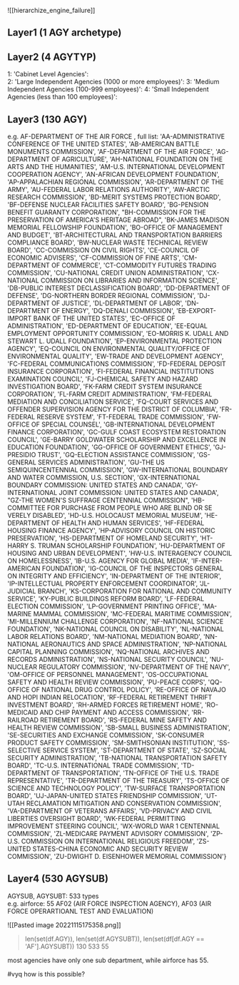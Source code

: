 ![[hierarchize_engine_failure]]

## Layer1 (1 AGY archetype)

## Layer2 (4 AGYTYP)
1: 'Cabinet Level Agencies':  
2: 'Large Independent Agencies (1000 or more employees)': 
3: 'Medium Independent Agencies (100-999 employees)': 
4: 'Small Independent Agencies (less than 100 employees)':   

## Layer3 (130 AGY)
e.g. AF-DEPARTMENT OF THE AIR FORCE , full list:
'AA-ADMINISTRATIVE CONFERENCE OF THE UNITED STATES',
 'AB-AMERICAN BATTLE MONUMENTS COMMISSION',
 'AF-DEPARTMENT OF THE AIR FORCE',
 'AG-DEPARTMENT OF AGRICULTURE',
 'AH-NATIONAL FOUNDATION ON THE ARTS AND THE HUMANITIES',
 'AM-U.S. INTERNATIONAL DEVELOPMENT COOPERATION AGENCY',
 'AN-AFRICAN DEVELOPMENT FOUNDATION',
 'AP-APPALACHIAN REGIONAL COMMISSION',
 'AR-DEPARTMENT OF THE ARMY',
 'AU-FEDERAL LABOR RELATIONS AUTHORITY',
 'AW-ARCTIC RESEARCH COMMISSION',
 'BD-MERIT SYSTEMS PROTECTION BOARD',
 'BF-DEFENSE NUCLEAR FACILITIES SAFETY BOARD',
 'BG-PENSION BENEFIT GUARANTY CORPORATION',
 "BH-COMMISSION FOR THE PRESERVATION OF AMERICA'S HERITAGE ABROAD",
 'BK-JAMES MADISON MEMORIAL FELLOWSHIP FOUNDATION',
 'BO-OFFICE OF MANAGEMENT AND BUDGET',
 'BT-ARCHITECTURAL AND TRANSPORTATION BARRIERS COMPLIANCE BOARD',
 'BW-NUCLEAR WASTE TECHNICAL REVIEW BOARD',
 'CC-COMMISSION ON CIVIL RIGHTS',
 'CE-COUNCIL OF ECONOMIC ADVISERS',
 'CF-COMMISSION OF FINE ARTS',
 'CM-DEPARTMENT OF COMMERCE',
 'CT-COMMODITY FUTURES TRADING COMMISSION',
 'CU-NATIONAL CREDIT UNION ADMINISTRATION',
 'CX-NATIONAL COMMISSION ON LIBRARIES AND INFORMATION SCIENCE',
 'DB-PUBLIC INTEREST DECLASSIFICATION BOARD',
 'DD-DEPARTMENT OF DEFENSE',
 'DG-NORTHERN BORDER REGIONAL COMMISSION',
 'DJ-DEPARTMENT OF JUSTICE',
 'DL-DEPARTMENT OF LABOR',
 'DN-DEPARTMENT OF ENERGY',
 'DQ-DENALI COMMISSION',
 'EB-EXPORT-IMPORT BANK OF THE UNITED STATES',
 'EC-OFFICE OF ADMINISTRATION',
 'ED-DEPARTMENT OF EDUCATION',
 'EE-EQUAL EMPLOYMENT OPPORTUNITY COMMISSION',
 'EO-MORRIS K. UDALL AND STEWART L. UDALL FOUNDATION',
 'EP-ENVIRONMENTAL PROTECTION AGENCY',
 'EQ-COUNCIL ON ENVIRONMENTAL QUALITY/OFFICE OF ENVIRONMENTAL QUALITY',
 'EW-TRADE AND DEVELOPMENT AGENCY',
 'FC-FEDERAL COMMUNICATIONS COMMISSION',
 'FD-FEDERAL DEPOSIT INSURANCE CORPORATION',
 'FI-FEDERAL FINANCIAL INSTITUTIONS EXAMINATION COUNCIL',
 'FJ-CHEMICAL SAFETY AND HAZARD INVESTIGATION BOARD',
 'FK-FARM CREDIT SYSTEM INSURANCE CORPORATION',
 'FL-FARM CREDIT ADMINISTRATION',
 'FM-FEDERAL MEDIATION AND CONCILIATION SERVICE',
 'FQ-COURT SERVICES AND OFFENDER SUPERVISION AGENCY FOR THE DISTRICT OF COLUMBIA',
 'FR-FEDERAL RESERVE SYSTEM',
 'FT-FEDERAL TRADE COMMISSION',
 'FW-OFFICE OF SPECIAL COUNSEL',
 'GB-INTERNATIONAL DEVELOPMENT FINANCE CORPORATION',
 'GC-GULF COAST ECOSYSTEM RESTORATION COUNCIL',
 'GE-BARRY GOLDWATER SCHOLARSHIP AND EXCELLENCE IN EDUCATION FOUNDATION',
 'GG-OFFICE OF GOVERNMENT ETHICS',
 'GJ-PRESIDIO TRUST',
 'GQ-ELECTION ASSISTANCE COMMISSION',
 'GS-GENERAL SERVICES ADMINISTRATION',
 'GU-THE US SEMIQUINCENTENNIAL COMMISSION',
 'GW-INTERNATIONAL BOUNDARY AND WATER COMMISSION, U.S. SECTION',
 'GX-INTERNATIONAL BOUNDARY COMMISSION:  UNITED STATES AND CANADA',
 'GY-INTERNATIONAL JOINT COMMISSION:  UNITED STATES AND CANADA',
 "GZ-THE WOMEN'S SUFFRAGE CENTENNIAL COMMISSION",
 'HB-COMMITTEE FOR PURCHASE FROM PEOPLE WHO ARE BLIND OR SE VERELY DISABLED',
 'HD-U.S. HOLOCAUST MEMORIAL MUSEUM',
 'HE-DEPARTMENT OF HEALTH AND HUMAN SERVICES',
 'HF-FEDERAL HOUSING FINANCE AGENCY',
 'HP-ADVISORY COUNCIL ON HISTORIC PRESERVATION',
 'HS-DEPARTMENT OF HOMELAND SECURITY',
 'HT-HARRY S. TRUMAN SCHOLARSHIP FOUNDATION',
 'HU-DEPARTMENT OF HOUSING AND URBAN DEVELOPMENT',
 'HW-U.S. INTERAGENCY COUNCIL ON HOMELESSNESS',
 'IB-U.S. AGENCY FOR GLOBAL MEDIA',
 'IF-INTER-AMERICAN FOUNDATION',
 'IG-COUNCIL OF THE INSPECTORS GENERAL ON INTEGRITY AND EFFICIENCY',
 'IN-DEPARTMENT OF THE INTERIOR',
 'IP-INTELLECTUAL PROPERTY ENFORCEMENT COORDINATOR',
 'JL-JUDICIAL BRANCH',
 'KS-CORPORATION FOR NATIONAL AND COMMUNITY SERVICE',
 'KY-PUBLIC BUILDINGS REFORM BOARD',
 'LF-FEDERAL ELECTION COMMISSION',
 'LP-GOVERNMENT PRINTING OFFICE',
 'MA-MARINE MAMMAL COMMISSION',
 'MC-FEDERAL MARITIME COMMISSION',
 'MI-MILLENNIUM CHALLENGE CORPORATION',
 'NF-NATIONAL SCIENCE FOUNDATION',
 'NK-NATIONAL COUNCIL ON DISABILITY',
 'NL-NATIONAL LABOR RELATIONS BOARD',
 'NM-NATIONAL MEDIATION BOARD',
 'NN-NATIONAL AERONAUTICS AND SPACE ADMINISTRATION',
 'NP-NATIONAL CAPITAL PLANNING COMMISSION',
 'NQ-NATIONAL ARCHIVES AND RECORDS ADMINISTRATION',
 'NS-NATIONAL SECURITY COUNCIL',
 'NU-NUCLEAR REGULATORY COMMISSION',
 'NV-DEPARTMENT OF THE NAVY',
 'OM-OFFICE OF PERSONNEL MANAGEMENT',
 'OS-OCCUPATIONAL SAFETY AND HEALTH REVIEW COMMISSION',
 'PU-PEACE CORPS',
 'QQ-OFFICE OF NATIONAL DRUG CONTROL POLICY',
 'RE-OFFICE OF NAVAJO AND HOPI INDIAN RELOCATION',
 'RF-FEDERAL RETIREMENT THRIFT INVESTMENT BOARD',
 'RH-ARMED FORCES RETIREMENT HOME',
 'RO-MEDICAID AND CHIP PAYMENT AND ACCESS COMMISSION',
 'RR-RAILROAD RETIREMENT BOARD',
 'RS-FEDERAL MINE SAFETY AND HEALTH REVIEW COMMISSION',
 'SB-SMALL BUSINESS ADMINISTRATION',
 'SE-SECURITIES AND EXCHANGE COMMISSION',
 'SK-CONSUMER PRODUCT SAFETY COMMISSION',
 'SM-SMITHSONIAN INSTITUTION',
 'SS-SELECTIVE SERVICE SYSTEM',
 'ST-DEPARTMENT OF STATE',
 'SZ-SOCIAL SECURITY ADMINISTRATION',
 'TB-NATIONAL TRANSPORTATION SAFETY BOARD',
 'TC-U.S. INTERNATIONAL TRADE COMMISSION',
 'TD-DEPARTMENT OF TRANSPORTATION',
 'TN-OFFICE OF THE U.S. TRADE REPRESENTATIVE',
 'TR-DEPARTMENT OF THE TREASURY',
 'TS-OFFICE OF SCIENCE AND TECHNOLOGY POLICY',
 'TW-SURFACE TRANSPORTATION BOARD',
 'UJ-JAPAN-UNITED STATES FRIENDSHIP COMMISSION',
 'UT-UTAH RECLAMATION MITIGATION AND CONSERVATION COMMISSION',
 'VA-DEPARTMENT OF VETERANS AFFAIRS',
 'VD-PRIVACY AND CIVIL LIBERTIES OVERSIGHT BOARD',
 'WK-FEDERAL PERMITTING IMPROVEMENT STEERING COUNCIL',
 'WX-WORLD WAR 1 CENTENNIAL COMMISSION',
 'ZL-MEDICARE PAYMENT ADVISORY COMMISSION',
 'ZP-U.S. COMMISSION ON INTERNATIONAL RELIGIOUS FREEDOM',
 'ZS-UNITED STATES-CHINA ECONOMIC AND SECURITY REVIEW COMMISSION',
 'ZU-DWIGHT D. EISENHOWER MEMORIAL COMMISSION'}
 

## Layer4 (530 AGYSUB)
AGYSUB, AGYSUBT: 533 types  
e.g. airforce: 55 AF02 (AIR FORCE INSPECTION AGENCY), AF03 (AIR FORCE OPERARTIOANL TEST AND EVALUATION)

![[Pasted image 20221115175358.png]]

> len(set(df.AGY)), len(set(df.AGYSUBT)), len(set(df[df.AGY == 'AF'].AGYSUBT))
130 533 55

most agencies have only one sub department, while airforce has 55.

#vyq how is this possible?